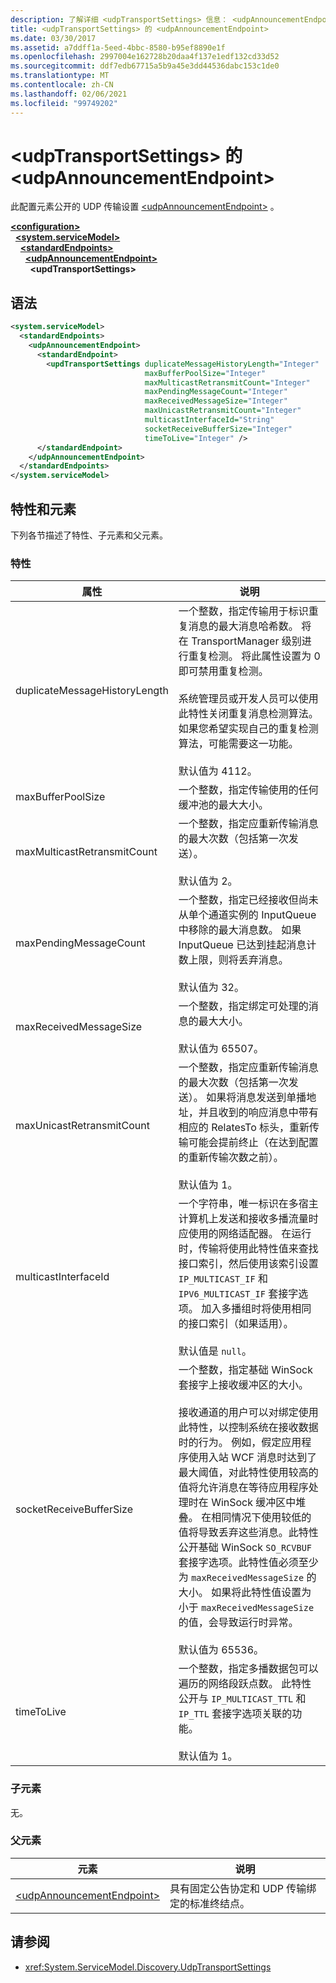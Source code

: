 ```yaml
---
description: 了解详细 <udpTransportSettings> 信息： <udpAnnouncementEndpoint>
title: <udpTransportSettings> 的 <udpAnnouncementEndpoint>
ms.date: 03/30/2017
ms.assetid: a7ddff1a-5eed-4bbc-8580-b95ef8890e1f
ms.openlocfilehash: 2997004e162728b20daa4f137e1edf132cd33d52
ms.sourcegitcommit: ddf7edb67715a5b9a45e3dd44536dabc153c1de0
ms.translationtype: MT
ms.contentlocale: zh-CN
ms.lasthandoff: 02/06/2021
ms.locfileid: "99749202"
---
```

# <a name="udptransportsettings-of-udpannouncementendpoint"></a>\<udpTransportSettings> 的 \<udpAnnouncementEndpoint>

此配置元素公开的 UDP 传输设置 [\<udpAnnouncementEndpoint>](udpannouncementendpoint.md) 。  
  
[**\<configuration>**](../configuration-element.md)\
&nbsp;&nbsp;[**\<system.serviceModel>**](system-servicemodel.md)\
&nbsp;&nbsp;&nbsp;&nbsp;[**\<standardEndpoints>**](standardendpoints.md)\
&nbsp;&nbsp;&nbsp;&nbsp;&nbsp;&nbsp;[**\<udpAnnouncementEndpoint>**](udpannouncementendpoint.md)\
&nbsp;&nbsp;&nbsp;&nbsp;&nbsp;&nbsp;&nbsp;&nbsp;**\<updTransportSettings>**  

## <a name="syntax"></a>语法  
  
```xml  
<system.serviceModel>
  <standardEndpoints>
    <udpAnnouncementEndpoint>
      <standardEndpoint>
        <updTransportSettings duplicateMessageHistoryLength="Integer"
                              maxBufferPoolSize="Integer"
                              maxMulticastRetransmitCount="Integer"
                              maxPendingMessageCount="Integer"
                              maxReceivedMessageSize="Integer"
                              maxUnicastRetransmitCount="Integer"
                              multicastInterfaceId="String"
                              socketReceiveBufferSize="Integer"
                              timeToLive="Integer" />
      </standardEndpoint>
    </udpAnnouncementEndpoint>
  </standardEndpoints>
</system.serviceModel>
```  
  
## <a name="attributes-and-elements"></a>特性和元素  

 下列各节描述了特性、子元素和父元素。  
  
### <a name="attributes"></a>特性  
  
|属性|说明|  
|---------------|-----------------|  
|duplicateMessageHistoryLength|一个整数，指定传输用于标识重复消息的最大消息哈希数。  将在 TransportManager 级别进行重复检测。 将此属性设置为 0 即可禁用重复检测。<br /><br /> 系统管理员或开发人员可以使用此特性关闭重复消息检测算法。 如果您希望实现自己的重复检测算法，可能需要这一功能。<br /><br /> 默认值为 4112。|  
|maxBufferPoolSize|一个整数，指定传输使用的任何缓冲池的最大大小。|  
|maxMulticastRetransmitCount|一个整数，指定应重新传输消息的最大次数（包括第一次发送）。<br /><br /> 默认值为 2。|  
|maxPendingMessageCount|一个整数，指定已经接收但尚未从单个通道实例的 InputQueue 中移除的最大消息数。  如果 InputQueue 已达到挂起消息计数上限，则将丢弃消息。<br /><br /> 默认值为 32。|  
|maxReceivedMessageSize|一个整数，指定绑定可处理的消息的最大大小。<br /><br /> 默认值为 65507。|  
|maxUnicastRetransmitCount|一个整数，指定应重新传输消息的最大次数（包括第一次发送）。  如果将消息发送到单播地址，并且收到的响应消息中带有相应的 RelatesTo 标头，重新传输可能会提前终止（在达到配置的重新传输次数之前）。<br /><br /> 默认值为 1。|  
|multicastInterfaceId|一个字符串，唯一标识在多宿主计算机上发送和接收多播流量时应使用的网络适配器。 在运行时，传输将使用此特性值来查找接口索引，然后使用该索引设置 `IP_MULTICAST_IF` 和 `IPV6_MULTICAST_IF` 套接字选项。  加入多播组时将使用相同的接口索引（如果适用）。<br /><br /> 默认值是 `null`。|  
|socketReceiveBufferSize|一个整数，指定基础 WinSock 套接字上接收缓冲区的大小。<br /><br /> 接收通道的用户可以对绑定使用此特性，以控制系统在接收数据时的行为。  例如，假定应用程序使用入站 WCF 消息时达到了最大阈值，对此特性使用较高的值将允许消息在等待应用程序处理时在 WinSock 缓冲区中堆叠。  在相同情况下使用较低的值将导致丢弃这些消息。此特性公开基础 WinSock `SO_RCVBUF` 套接字选项。此特性值必须至少为 `maxReceivedMessageSize` 的大小。   如果将此特性值设置为小于 `maxReceivedMessageSize` 的值，会导致运行时异常。<br /><br /> 默认值为 65536。|  
|timeToLive|一个整数，指定多播数据包可以遍历的网络段跃点数。  此特性公开与 `IP_MULTICAST_TTL` 和 `IP_TTL` 套接字选项关联的功能。<br /><br /> 默认值为 1。|  
  
### <a name="child-elements"></a>子元素  

 无。  
  
### <a name="parent-elements"></a>父元素  
  
|元素|说明|  
|-------------|-----------------|  
|[\<udpAnnouncementEndpoint>](udpannouncementendpoint.md)|具有固定公告协定和 UDP 传输绑定的标准终结点。|  
  
## <a name="see-also"></a>请参阅

- <xref:System.ServiceModel.Discovery.UdpTransportSettings>
